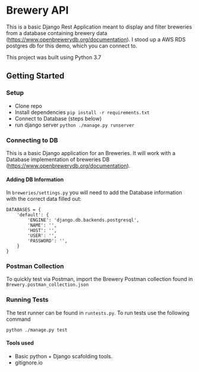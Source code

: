 # Brewery API 
This is a basic Django Rest Application meant to display and filter breweries from 
a database containing brewery data (https://www.openbrewerydb.org/documentation). I stood up a AWS RDS postgres db for this demo, which you can connect to.

This project was built using Python 3.7

## Getting Started

### Setup
- Clone repo
- Install dependencies
  `pip install -r requirements.txt`
- Connect to Database (steps below)
- run django server
  `python ./manage.py runserver`


### Connecting to DB
This is a basic Django application for an Breweries. It will work with a Database implementation of breweries DB (https://www.openbrewerydb.org/documentation).


#### Adding DB Information
In `breweries/settings.py` you will need to add the Database information with the correct data filled out:
```
DATABASES = {
    'default': {
        'ENGINE': 'django.db.backends.postgresql',
        'NAME': '',
        'HOST': '',
        'USER': '',
        'PASSWORD': '',
    }
}
```

### Postman Collection
To quickly test via Postman, import the Brewery Postman collection found in `Brewery.postman_collection.json`


### Running Tests
The test runner can be found in `runtests.py`. 
To run tests use the following command
```
python ./manage.py test
```


#### Tools used
- Basic python + Django scafolding tools.
- gitignore.io

